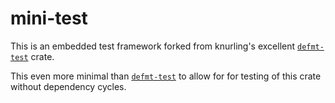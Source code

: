 # mini-test

This is an embedded test framework forked from knurling's excellent [`defmt-test`] crate.

This even more minimal than [`defmt-test`] to allow for for testing of this crate without dependency cycles.

[`defmt-test`]: https://crates.io/crates/defmt-test/
